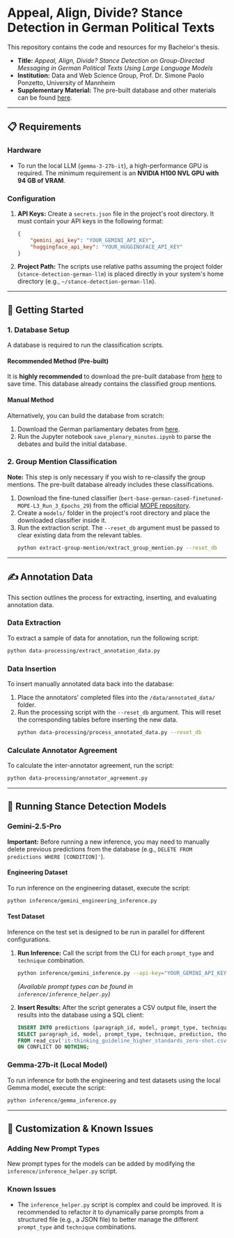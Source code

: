 # Appeal, Align, Divide? Stance Detection in German Political Texts

This repository contains the code and resources for my Bachelor's thesis.

-   **Title:** *Appeal, Align, Divide? Stance Detection on Group-Directed Messaging in German Political Texts Using Large Language Models*
-   **Institution:** Data and Web Science Group, Prof. Dr. Simone Paolo Ponzetto, University of Mannheim
-   **Supplementary Material:** The pre-built database and other materials can be found [here](https://drive.google.com/drive/folders/1ZuMQNow-ZOQVzNSS2GgwxcOnEz5UNhOq?usp=sharing).

---

## 📋 Requirements

### Hardware
-   To run the local LLM (`gemma-3-27b-it`), a high-performance GPU is required. The minimum requirement is an **NVIDIA H100 NVL GPU with 94 GB of VRAM**.

### Configuration
1.  **API Keys:** Create a `secrets.json` file in the project's root directory. It must contain your API keys in the following format:
    ```json
    {
        "gemini_api_key": "YOUR_GEMINI_API_KEY",
        "huggingface_api_key": "YOUR_HUGGINGFACE_API_KEY"
    }
    ```
2.  **Project Path:** The scripts use relative paths assuming the project folder (`stance-detection-german-llm`) is placed directly in your system's home directory (e.g., `~/stance-detection-german-llm`).

---

## 🚀 Getting Started

### 1. Database Setup
A database is required to run the classification scripts.

#### Recommended Method (Pre-built)
It is **highly recommended** to download the pre-built database from [here](https://drive.google.com/drive/folders/1cO_2MmCOKK2pqSWUgwWIKWYSs3Pux8RG?usp=sharing) to save time. This database already contains the classified group mentions.

#### Manual Method
Alternatively, you can build the database from scratch:
1.  Download the German parliamentary debates from [here](https://drive.google.com/drive/folders/1cO_2MmCOKK2pqSWUgwWIKWYSs3Pux8RG?usp=sharing).
2.  Run the Jupyter notebook `save_plenary_minutes.ipynb` to parse the debates and build the initial database.

### 2. Group Mention Classification
**Note:** This step is only necessary if you wish to re-classify the group mentions. The pre-built database already includes these classifications.

1.  Download the fine-tuned classifier (`bert-base-german-cased-finetuned-MOPE-L3_Run_3_Epochs_29`) from the official [MOPE repository](https://github.com/umanlp/mope).
2.  Create a `models/` folder in the project's root directory and place the downloaded classifier inside it.
3.  Run the extraction script. The `--reset_db` argument must be passed to clear existing data from the relevant tables.
    ```bash
    python extract-group-mention/extract_group_mention.py --reset_db
    ```

---

## ✍️ Annotation Data

This section outlines the process for extracting, inserting, and evaluating annotation data.

### Data Extraction
To extract a sample of data for annotation, run the following script:
```bash
python data-processing/extract_annotation_data.py
```

### Data Insertion
To insert manually annotated data back into the database:
1.  Place the annotators' completed files into the `/data/annotated_data/` folder.
2.  Run the processing script with the `--reset_db` argument. This will reset the corresponding tables before inserting the new data.
    ```bash
    python data-processing/process_annotated_data.py --reset_db
    ```

### Calculate Annotator Agreement
To calculate the inter-annotator agreement, run the script:
```bash
python data-processing/annotator_agreement.py
```

---

## 🤖 Running Stance Detection Models

### Gemini-2.5-Pro

**Important:** Before running a new inference, you may need to manually delete previous predictions from the database (e.g., `DELETE FROM predictions WHERE [CONDITION]'`).

#### Engineering Dataset
To run inference on the engineering dataset, execute the script:
```bash
python inference/gemini_engineering_inference.py
```

#### Test Dataset
Inference on the test set is designed to be run in parallel for different configurations.

1.  **Run Inference:** Call the script from the CLI for each `prompt_type` and `technique` combination.
    ```bash
    python inference/gemini_inference.py --api-key="YOUR_GEMINI_API_KEY" --prompt-type="it-thinking_guideline_higher_standards" --technique="zero-shot"
    ```
    *(Available prompt types can be found in `inference/inference_helper.py`)*

2.  **Insert Results:** After the script generates a CSV output file, insert the results into the database using a SQL client:
    ```sql
    INSERT INTO predictions (paragraph_id, model, prompt_type, technique, prediction, thoughts, thinking_process)
    SELECT paragraph_id, model, prompt_type, technique, prediction, thoughts, thinking_process 
    FROM read_csv('it-thinking_guideline_higher_standards_zero-shot.csv')
    ON CONFLICT DO NOTHING;
    ```

### Gemma-27b-it (Local Model)

To run inference for both the engineering and test datasets using the local Gemma model, execute the script:
```bash
python inference/gemma_inference.py
```

---

## 🔧 Customization & Known Issues

### Adding New Prompt Types
New prompt types for the models can be added by modifying the `inference/inference_helper.py` script.

### Known Issues
-   The `inference_helper.py` script is complex and could be improved. It is recommended to refactor it to dynamically parse prompts from a structured file (e.g., a JSON file) to better manage the different `prompt_type` and `technique` combinations.
